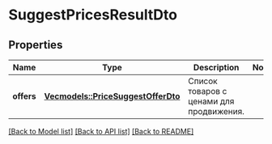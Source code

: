 # SuggestPricesResultDto

## Properties
Name | Type | Description | Notes
------------ | ------------- | ------------- | -------------
**offers** | [**Vec<models::PriceSuggestOfferDto>**](PriceSuggestOfferDTO.md) | Список товаров с ценами для продвижения. | 

[[Back to Model list]](../README.md#documentation-for-models) [[Back to API list]](../README.md#documentation-for-api-endpoints) [[Back to README]](../README.md)


